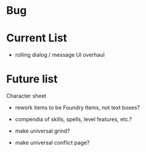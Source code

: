 # Bug

# Current List
 - rolling dialog / message UI overhaul

# Future list
Character sheet
 - rework items to be Foundry Items, not text boxes?


- compendia of skills, spells, level features, etc.?
 
- make universal grind?
- make universal conflict page?